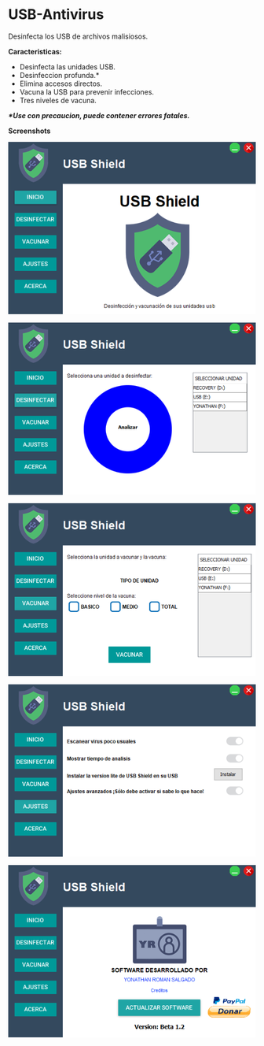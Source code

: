 # USB-Antivirus
Desinfecta los USB de archivos malisiosos.

**Caracteristicas:**
 - Desinfecta las unidades USB.
 - Desinfeccion profunda.*
 - Elimina accesos directos.
 - Vacuna la USB para prevenir infecciones.
 - Tres niveles de vacuna.
 
 **_*Use con precaucion, puede contener errores fatales._**
 
 **Screenshots**
 
 ![alt text](https://github.com/YonathanR11/USB-Antivirus/blob/master/Screenshots/1.PNG)
  
 ![alt text](https://github.com/YonathanR11/USB-Antivirus/blob/master/Screenshots/2.PNG)
  
 ![alt text](https://github.com/YonathanR11/USB-Antivirus/blob/master/Screenshots/3.PNG)
  
 ![alt text](https://github.com/YonathanR11/USB-Antivirus/blob/master/Screenshots/4.PNG)
  
 ![alt text](https://github.com/YonathanR11/USB-Antivirus/blob/master/Screenshots/5.PNG)
